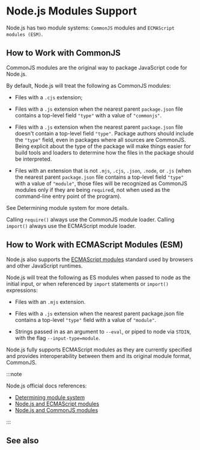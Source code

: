 # Node.js Modules Support

Node.js has two module systems: `CommonJS` modules and `ECMAScript modules (ESM)`.

## How to Work with CommonJS

CommonJS modules are the original way to package JavaScript code for Node.js.

By default, Node.js will treat the following as CommonJS modules:

- Files with a `.cjs` extension;

- Files with a `.js` extension when the nearest parent `package.json` file contains a top-level field `"type"` with a value of `"commonjs"`.

- Files with a `.js` extension when the nearest parent `package.json` file doesn't contain a top-level field `"type"`. Package authors should include the `"type"` field, even in packages where all sources are CommonJS. Being explicit about the type of the package will make things easier for build tools and loaders to determine how the files in the package should be interpreted.

- Files with an extension that is not `.mjs`, `.cjs`, `.json`, `.node`, or `.js` (when the nearest parent `package.json` file contains a top-level field `"type"` with a value of `"module"`, those files will be recognized as CommonJS modules only if they are being `require`d, not when used as the command-line entry point of the program).

See Determining module system for more details.

Calling `require()` always use the CommonJS module loader. Calling `import()` always use the ECMAScript module loader.

## How to Work with ECMAScript Modules (ESM)

Node.js also supports the [ECMAScript modules](https://nodejs.org/api/esm.html#enabling) standard used by browsers and other JavaScript runtimes.

Node.js will treat the following as ES modules when passed to node as the initial input, or when referenced by `import` statements or `import()` expressions:

- Files with an `.mjs` extension.

- Files with a `.js` extension when the nearest parent package.json file contains a top-level `"type"` field with a value of `"module"`.

- Strings passed in as an argument to `--eval`, or piped to node via `STDIN`, with the flag `--input-type=module`.

Node.js fully supports ECMAScript modules as they are currently specified and provides interoperability between them and its original module format, CommonJS.

:::note

Node.js official docs references:

- [Determining module system](https://nodejs.org/api/packages.html#determining-module-system)
- [Node.js and ECMAScript modules](https://nodejs.org/api/esm.html#modules-ecmascript-modules)
- [Node.js and CommonJS modules](https://nodejs.org/api/modules.html#modules-commonjs-modules)

:::

## See also
